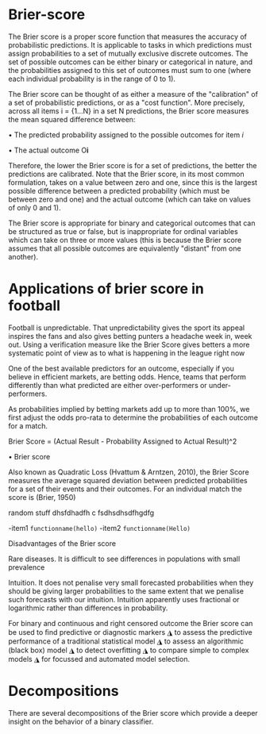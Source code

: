 Brier-score
======================
The Brier score is a proper score function that measures the accuracy of probabilistic predictions. 
It is applicable to tasks in which predictions must assign probabilities to a set of mutually exclusive discrete outcomes.
The set of possible outcomes can be either binary or categorical in nature, and the probabilities assigned to this set of outcomes 
must sum to one (where each individual probability is in the range of 0 to 1). 

The Brier score can be thought of as either a measure of the "calibration" of a set of probabilistic predictions, or as a "cost function". More precisely, across all items i = {1...N} in a set N predictions, the Brier score measures the mean squared difference between:

• The predicted probability assigned to the possible outcomes for item *i*

• The actual outcome O**i**

Therefore, the lower the Brier score is for a set of predictions, the better the predictions are calibrated. Note that the Brier score, in its most common formulation, takes on a value between zero and one, since this is the largest possible difference between a predicted probability (which must be between zero and one) and the actual outcome (which can take on values of only 0 and 1).

The Brier score is appropriate for binary and categorical outcomes that can be structured as true or false, but is inappropriate for ordinal variables which can take on three or more values (this is because the Brier score assumes that all possible outcomes are equivalently "distant" from one another).

Applications of brier score in football
=============================================

Football is unpredictable. That unpredictability gives the sport its appeal inspires the fans and also gives betting punters a headache week in, week out. Using a verification measure like the Brier Score gives betters a more systematic point of view as to what is happening in the league right now

One of the best available predictors for an outcome, especially if you believe in efficient markets, are betting odds. Hence, teams that perform differently than what predicted are either over-performers or under-performers.


As probabilities implied by betting markets add up to more than 100%, we first adjust the odds pro-rata to determine the probabilities of each outcome for a match.

Brier Score = (Actual Result - Probability Assigned to Actual Result)^2
 
• Brier score  
 
Also known as Quadratic Loss (Hvattum & Arntzen, 2010), the Brier Score measures the average
squared deviation between predicted probabilities for a set of their events and their outcomes. For an
individual match the score is  (Brier, 1950) 



random stuff dhsfdhadfh
c
fsdhsdhsdfhgdfg 

 
 -item1 `functionname(hello)`
 -item2 `functionname(Hello)`
 


Disadvantages of the Brier score

Rare diseases. It is difficult to see differences in populations with
small prevalence

Intuition. It does not penalise very small forecasted probabilities
when they should be giving larger probabilities to the same extent
that we penalise such forecasts with our intuition. Intuition
apparently uses fractional or logarithmic rather than differences in
probability. 

For binary and continuous and right censored outcome the Brier score can be used  to ﬁnd predictive or diagnostic markers ◮ to assess the predictive performance of a traditional statistical model ◮ to assess an algorithmic (black box) model ◮ to detect overﬁtting ◮ to compare simple to complex models ◮ for focussed and automated model selection.

Decompositions
=============

There are several decompositions of the Brier score which provide a deeper insight on the behavior of a binary classifier.
